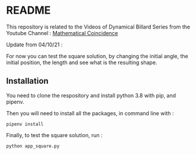 # README

This repository is related to the Videos of Dynamical Billard Series from the Youtube Channel : [Mathematical Coincidence](https://www.youtube.com/channel/UCH7SiBBxCSg03TwGeo5BTjw)

Update from 04/10/21 :

For now you can test the square solution, by changing the initial angle, the initial position, the length and see what is the resulting shape.

## Installation

You need to clone the respository and install python 3.8 with pip, and pipenv.

Then you will need to install all the packages, in command line with :

```pipenv install```

Finally, to test the square solution, run :

``python app_square.py``
